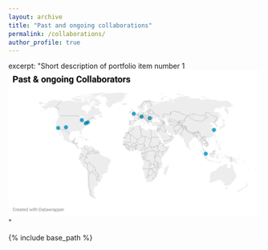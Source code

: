```yaml
---
layout: archive
title: "Past and ongoing collaborations"
permalink: /collaborations/
author_profile: true
---
```


excerpt: "Short description of portfolio item number 1<br/><img src='/images/collaborators.png'>"

{% include base_path %}

